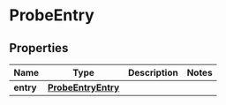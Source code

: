 

# ProbeEntry

## Properties

Name | Type | Description | Notes
------------ | ------------- | ------------- | -------------
**entry** | [**ProbeEntryEntry**](ProbeEntryEntry.md) |  | 



